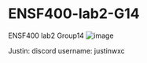 # ENSF400-lab2-G14
ENSF400 lab2 Group14
![image](https://github.com/user-attachments/assets/5216e256-40fe-425a-bc88-3fa2ef5af7d8)

Justin: discord username: justinwxc
